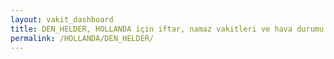```yaml
---
layout: vakit_dashboard
title: DEN_HELDER, HOLLANDA için iftar, namaz vakitleri ve hava durumu - ilçe/eyalet seç
permalink: /HOLLANDA/DEN_HELDER/
---
```


<script type="text/javascript">
  var GLOBAL_COUNTRY = 'HOLLANDA';
  var GLOBAL_CITY = 'DEN_HELDER';
  var GLOBAL_STATE = '';
  var lat = 72;
  var lon = 21;
</script>
